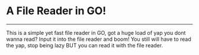 # A File Reader in GO!
---
This is a simple yet fast file reader in GO, got a huge load of yap you dont wanna read? Input it into the file reader and boom! You still will have to read the yap, stop being lazy BUT you can read it with the file reader.

